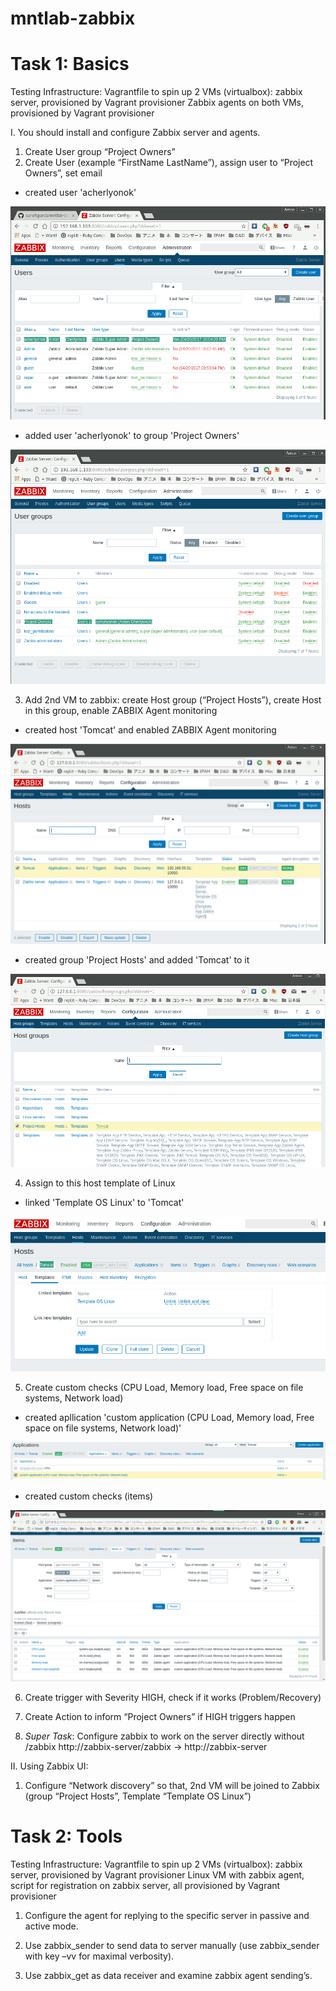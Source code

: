 # mntlab-zabbix

# Task 1: Basics

Testing Infrastructure:
Vagrantfile to spin up 2 VMs (virtualbox): zabbix server, provisioned by Vagrant provisioner
Zabbix agents on both VMs, provisioned by Vagrant provisioner

I. You should install and configure Zabbix server and agents.

1. Create User group “Project Owners”
2. Create User (example “FirstName LastName”), assign user to “Project Owners”, set email

- created user 'acherlyonok'
<img src="report/1.users.png">

- added user 'acherlyonok' to group 'Project Owners'
<img src="report/2.groups.png">


3. Add 2nd VM to zabbix: create Host group (“Project Hosts”), create Host in this group, enable ZABBIX Agent monitoring

- created host 'Tomcat' and enabled ZABBIX Agent monitoring
<img src="report/3.1.hosts.png">

- created group 'Project Hosts' and added 'Tomcat' to it
<img src="report/3.2.host_groups.png">


4. Assign to this host template of Linux 

- linked 'Template OS Linux' to 'Tomcat'
<img src="report/4.host_templates.png">


5. Create custom checks (CPU Load, Memory load, Free space on file systems, Network load)

- created apllication 'custom application (CPU Load, Memory load, Free space on file systems, Network load)'
<img src="report/5.1.applications.png">

- created custom checks (items)
<img src="report/5.2.custom_checks.png">


6. Create trigger with Severity HIGH, check if it works (Problem/Recovery)

7. Create Action to inform “Project Owners” if HIGH triggers happen

8. *Super Task*: Configure zabbix to work on the server directly without /zabbix 
http://zabbix-server/zabbix -> http://zabbix-server

II. Using Zabbix UI:
1. Configure “Network discovery” so that, 2nd VM will be joined to Zabbix (group “Project Hosts”, Template “Template OS Linux”)

# Task 2: Tools

Testing Infrastructure:
Vagrantfile to spin up 2 VMs (virtualbox): zabbix server, provisioned by Vagrant provisioner
Linux VM with zabbix agent, script for registration on zabbix server, all provisioned by Vagrant provisioner

1. Configure the agent for replying to the specific server in passive and active mode.

2. Use zabbix_sender to send data to server manually (use zabbix_sender with key –vv for maximal verbosity).

3. Use zabbix_get as data receiver and examine zabbix agent sending’s. 
